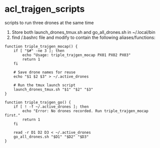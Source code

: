 # acl_trajgen_scripts
scripts to run three drones at the same time

1. Store both launch_drones_tmux.sh and go_all_drones.sh in ~/.local/bin
2. find /.bashrc file and modify to contain the following aliases/functions:
```
function triple_trajgen_mocap() {
    if [ "$#" -ne 3 ]; then      
        echo "Usage: triple_trajgen_mocap PX01 PX02 PX03"
        return 1
    fi

    # Save drone names for reuse
    echo "$1 $2 $3" > ~/.active_drones

    # Run the tmux launch script
    launch_drones_tmux.sh "$1" "$2" "$3"
}
```
```
function triple_trajgen_go() {
    if [ ! -f ~/.active_drones ]; then
        echo "Error: No drones recorded. Run triple_trajgen_mocap first."
        return 1
    fi

    read -r D1 D2 D3 < ~/.active_drones
    go_all_drones.sh "$D1" "$D2" "$D3"
}
```
  
